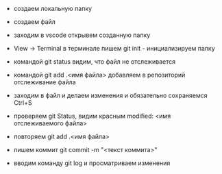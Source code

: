 * создаем локальную папку

* создаем файл

* заходим в vscode открывем созданную папку

* View -> Terminal в терминале пишем git init - инициализируем папку

* командой git status видим, что файл не отслеживается

* командой git add .\<имя файла> добавляем в репозиторий отслеживание файла

* заходим в файл и делаем изменения и обязательно сохраняемся Ctrl+S

* проверяем git Status, видим красным modified: <имя отслеживаемого файла>

* повторяем git add .\<имя файла> 

* пишем коммит git commit -m "<текст коммита>"

* вводим команду git log и просматриваем изменения




